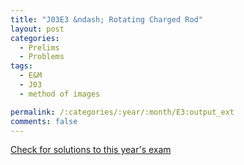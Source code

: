 ```yaml
---
title: "J03E3 &ndash; Rotating Charged Rod"
layout: post
categories:
  - Prelims
  - Problems
tags:
  - E&M
  - J03
  - method of images

permalink: /:categories/:year/:month/E3:output_ext
comments: false
---
```

<object data="2003J3E.pdf" type="application/pdf" width="100%" height="500"></object>
<div class="message"><a href='https://princetonprelim.com/prelim/10/'>Check for solutions to this year's exam</a></div>